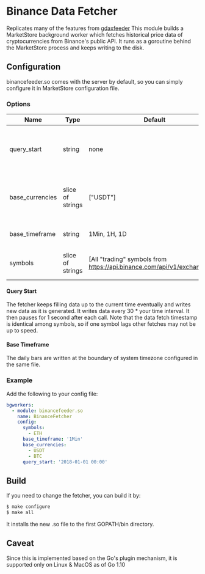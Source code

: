 # Binance Data Fetcher

Replicates many of the features from [gdaxfeeder](https://github.com/alpacahq/marketstore/tree/master/contrib/gdaxfeeder)
This module builds a MarketStore background worker which fetches historical
price data of cryptocurrencies from Binance's public API. It runs as a goroutine
behind the MarketStore process and keeps writing to the disk.

## Configuration

binancefeeder.so comes with the server by default, so you can simply configure it
in MarketStore configuration file.

### Options

| Name            | Type             | Default                                                                  | Description                                               |
| --------------- | ---------------- | ------------------------------------------------------------------------ | --------------------------------------------------------- |
| query_start     | string           | none                                                                     | The point in time from which to start fetching price data |
| base_currencies | slice of strings | ["USDT"]                                                                 | Base currency for symbols. ex: BTC, ETH, USDT             |
| base_timeframe  | string           | 1Min, 1H, 1D                                                             | The bar aggregation duration                              |
| symbols         | slice of strings | [All "trading" symbols from https://api.binance.com/api/v1/exchangeInfo] | The symbols to retrieve data for                          |

#### Query Start

The fetcher keeps filling data up to the current time eventually and writes new data as it is
generated. It writes data every 30 \* your time interval. It then pauses for 1 second after each call. Note that the data fetch timestamp is identical among symbols, so if one symbol lags other fetches may not be
up to speed.

#### Base Timeframe

The daily bars are written at the boundary of system timezone configured in the same file.

### Example

Add the following to your config file:

```yml
bgworkers:
  - module: binancefeeder.so
    name: BinanceFetcher
    config:
      symbols:
        - ETH
      base_timeframe: '1Min'
      base_currencies:
        - USDT
        - BTC
      query_start: '2018-01-01 00:00'
```

## Build

If you need to change the fetcher, you can build it by:

```bash
$ make configure
$ make all
```

It installs the new .so file to the first GOPATH/bin directory.

## Caveat

Since this is implemented based on the Go's plugin mechanism, it is supported only
on Linux & MacOS as of Go 1.10
